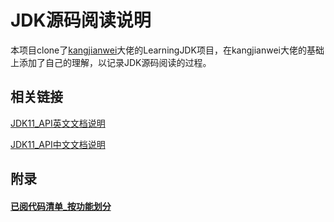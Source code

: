 # JDK源码阅读说明

本项目clone了[kangjianwei](https://github.com/glucky0898/LearningJDK.git)大佬的LearningJDK项目，在kangjianwei大佬的基础上添加了自己的理解，以记录JDK源码阅读的过程。

## 相关链接
    
[JDK11_API英文文档说明](https://docs.oracle.com/en/java/javase/11/docs/api/index.html)    
    
[JDK11_API中文文档说明](https://www.matools.com/api/java11)    
    
## 附录  
#### [已阅代码清单_按功能划分](已阅代码清单_按功能划分.md)    
